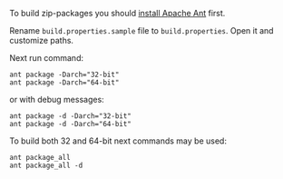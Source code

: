 To build zip-packages you should [install Apache Ant](https://ant.apache.org/manual/install.html) first.

Rename `build.properties.sample` file to `build.properties`. Open it and customize paths.

Next run command:

```
ant package -Darch="32-bit"
ant package -Darch="64-bit"
```

or with debug messages:

```
ant package -d -Darch="32-bit"
ant package -d -Darch="64-bit"
```

To build both 32 and 64-bit next commands may be used:

```
ant package_all
ant package_all -d
```